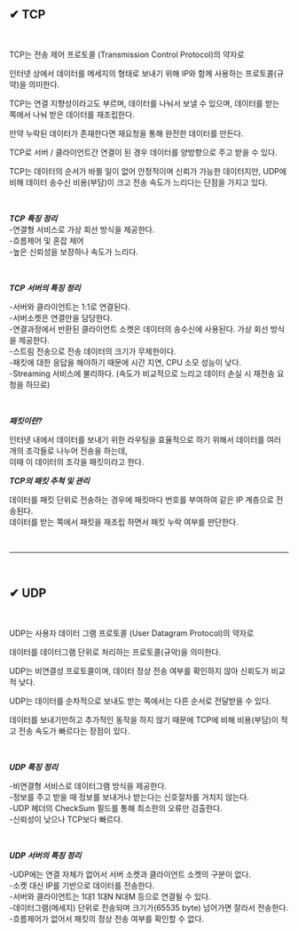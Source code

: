 ## ✔ TCP

<br>

TCP는 전송 제어 프로토콜 (Transmission Control Protocol)의 약자로 

인터넷 상에서 데이터를 메세지의 형태로 보내기 위해 IP와 함께 사용하는 프로토콜(규약)을 의미한다.

TCP는 연결 지향성이라고도 부르며, 데이터를 나눠서 보낼 수 있으며, 데이터를 받는 쪽에서 나눠 받은 데이터를 재조립한다.

만약 누락된 데이터가 존재한다면 재요청을 통해 완전한 데이터를 만든다.

TCP로 서버 / 클라이언트간 연결이 된 경우 데이터를 양방향으로 주고 받을 수 있다.

TCP는 데이터의 순서가 바뀔 일이 없어 안정적이며 신뢰가 가능한 데이터지만, UDP에 비해 데이터 송수신 비용(부담)이 크고 전송 속도가 느리다는 단점을 가지고 있다.


<br>

***TCP 특징 정리***  
-연결형 서비스로 가상 회선 방식을 제공한다.  
-흐름제어 및 혼잡 제어  
-높은 신뢰성을 보장하나 속도가 느리다.  

<br>

***TCP 서버의 특징 정리***  

-서버와 클라이언트는 1:1로 연결된다.  
-서버소켓은 연결만을 담당한다.  
-연결과정에서 반환된 클라이언트 소켓은 데이터의 송수신에 사용된다. 가상 회선 방식을 제공한다.  
-스트림 전송으로 전송 데이터의 크기가 무제한이다.  
-패킷에 대한 응답을 해야하기 때문에 시간 지연, CPU 소모 성능이 낮다.  
-Streaming 서비스에 불리하다. (속도가 비교적으로 느리고 데이터 손실 시 재전송 요청을 하므로)


<br>

***패킷이란?***

인터넷 내에서 데이터를 보내기 위한 라우팅을 효율적으로 하기 위해서 데이터를 여러 개의 조각들로 나누어 전송을 하는데,  
이때 이 데이터의 조각을 패킷이라고 한다.

***TCP의 패킷 추척 및 관리***

데이터를 패킷 단위로 전송하는 경우에 패킷마다 번호를 부여하여 같은 IP 계층으로 전송된다.  
데이터를 받는 쪽에서 패킷을 재조립 하면서 패킷 누락 여부를 판단한다.

<br>


***

<br>

## ✔ UDP

<br>

UDP는 사용자 데이터 그램 프로토콜 (User Datagram Protocol)의 약자로 

데이터를 데이터그램 단위로 처리하는 프로토콜(규악)을 의미한다.

UDP는 비연결성 프로토콜이며, 데이터 정상 전송 여부를 확인하지 않아 신뢰도가 비교적 낮다.

UDP는 데이터를 순차적으로 보내도 받는 쪽에서는 다른 순서로 전달받을 수 있다.

데이터를 보내기만하고 추가적인 동작을 하지 않기 때문에 TCP에 비해 비용(부담)이 적고 전송 속도가 빠르다는 장점이 있다.

<br>

***UDP 특징 정리***

-비연결형 서비스로 데이터그램 방식을 제공한다.  
-정보를 주고 받을 때 정보를 보내거나 받는다는 신호절차를 거치지 않는다.  
-UDP 헤더의 CheckSum 필드를 통해 최소한의 오류만 검출한다.  
-신뢰성이 낮으나 TCP보다 빠르다.

<br>

***UDP 서버의 특징 정리***

-UDP에는 연결 자체가 없어서 서버 소켓과 클라이언트 소켓의 구분이 없다.  
-소켓 대신 IP를 기반으로 데이터를 전송한다.  
-서버와 클라이언트는 1대1 1대N N대M 등으로 연결될 수 있다.  
-데이터그램(메세지) 단위로 전송되며 크기가(65535 byte) 넘어가면 잘라서 전송한다.  
-흐름제어가 없어서 패킷의 정상 전송 여부를 확인할 수 없다.


